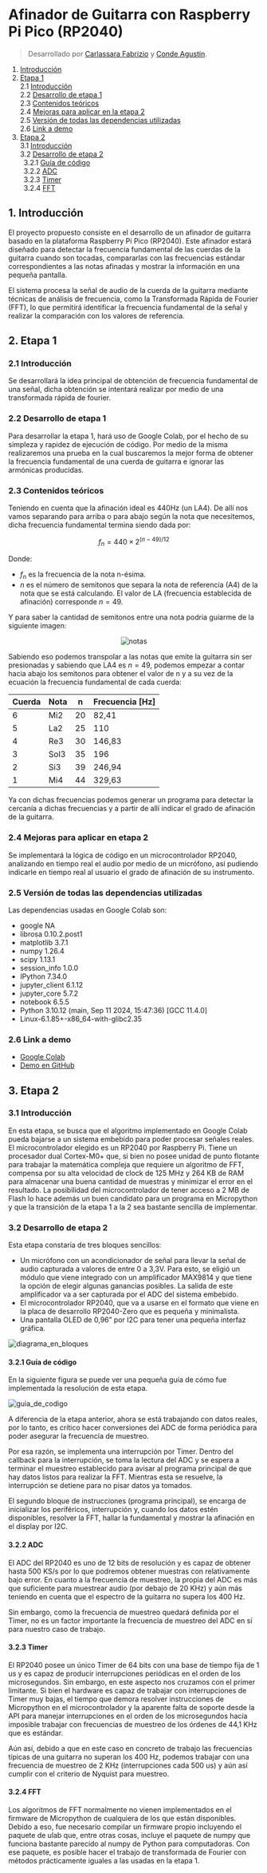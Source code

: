 # Afinador de Guitarra con Raspberry Pi Pico (RP2040)

> Desarrollado por [Carlassara Fabrizio](https://github.com/carlassaraf) y [Conde Agustín](https://github.com/aguscondeBBVA).

1. [Introducción](#1-introducción)
2. [Etapa 1](#2-etapa-1)<br>
    2.1 [Introducción](#21-introducción)<br>
    2.2 [Desarrollo de etapa 1](#22-desarrollo-de-etapa-1)<br>
    2.3 [Contenidos teóricos](#23-contenidos-teóricos)<br>
    2.4 [Mejoras para aplicar en la etapa 2](#24-mejoras-para-aplicar-en-etapa-2)<br>
    2.5 [Versión de todas las dependencias utilizadas](#25-versión-de-todas-las-dependencias-utilizadas)<br>
    2.6 [Link a demo](#26-link-a-demo)<br>
3. [Etapa 2](#3-etapa-2)<br>
    3.1 [Introducción](#31-introducción)<br>
    3.2 [Desarrollo de etapa 2](#32-desarrollo-de-etapa-2)<br>
        &ensp;3.2.1 [Guía de código](#321-guía-de-código)<br>
        &ensp;3.2.2 [ADC](#322-adc)<br>
        &ensp;3.2.3 [Timer](#323-timer)<br>
        &ensp;3.2.4 [FFT](#324-fft)<br>

## 1. Introducción

El proyecto propuesto consiste en el desarrollo de un afinador de guitarra basado en la plataforma Raspberry Pi Pico (RP2040). Este afinador estará diseñado para detectar la frecuencia fundamental de las cuerdas de la guitarra cuando son tocadas, compararlas con las frecuencias estándar correspondientes a las notas afinadas y mostrar la información en una pequeña pantalla.

El sistema procesa la señal de audio de la cuerda de la guitarra mediante técnicas de análisis de frecuencia, como la Transformada Rápida de Fourier (FFT), lo que permitirá identificar la frecuencia fundamental de la señal y realizar la comparación con los valores de referencia.

## 2. Etapa 1

### 2.1 Introducción

Se desarrollará la idea principal de obtención de frecuencia fundamental de una señal, dicha obtención se intentará realizar por medio de una transformada rápida de fourier.

### 2.2 Desarrollo de etapa 1

Para desarrollar la etapa 1, hará uso de Google Colab, por el hecho de su simpleza y rapidez de ejecución de código. Por medio de la misma realizaremos una prueba en la cual buscaremos la mejor forma de obtener la frecuencia fundamental de una cuerda de guitarra e ignorar las armónicas producidas.

### 2.3 Contenidos teóricos

Teniendo en cuenta que la afinación ideal es 440Hz (un LA4). De allí nos vamos separando para arriba o para abajo según la nota que necesitemos, dicha frecuencia fundamental termina siendo dada por:

<center>

$$
f_n = 440 \times 2^{(n-49)/12}
$$

</center>

Donde:

* $f_n$ es la frecuencia de la nota n-ésima.
* $n$ es el número de semitonos que separa la nota de referencia (A4) de la nota que se está calculando. El valor de LA (frecuencia establecida de afinación) corresponde $n = 49$.

Y para saber la cantidad de semitonos entre una nota podria guiarme de la siguiente imagen:

<div align="center">

![notas](images/notas.png)

</div>

Sabiendo eso podemos transpolar a las notas que emite la guitarra sin ser presionadas y sabiendo que LA4 es $n = 49$, podemos empezar a contar hacia abajo los semitonos para obtener el valor de n y a su vez de la ecuación la frecuencia fundamental de cada cuerda:

<center>

| Cuerda | Nota | n | Frecuencia [Hz] |
| --- | --- | --- | --- |
| 6 | Mi2 | 20 | 82,41 |
| 5 | La2 | 25 | 110 |
| 4 | Re3 | 30 | 146,83 |
| 3 | Sol3 | 35 | 196 |
| 2 | Si3 | 39 | 246,94 |
| 1 | Mi4 | 44 | 329,63 |

</center>

Ya con dichas frecuencias podemos generar un programa para detectar la cercanía a dichas frecuencias y a partir de allí indicar el grado de afinación de la guitarra.

### 2.4 Mejoras para aplicar en etapa 2

Se implementará la lógica de código en un microcontrolador RP2040, analizando en tiempo real el audio por medio de un micrófono, así pudiendo indicarle en tiempo real al usuario el grado de afinación de su instrumento.

### 2.5 Versión de todas las dependencias utilizadas

Las dependencias usadas en Google Colab son:

* google NA
* librosa 0.10.2.post1
* matplotlib 3.7.1
* numpy 1.26.4
* scipy 1.13.1
* session_info 1.0.0
* IPython 7.34.0
* jupyter_client 6.1.12
* jupyter_core 5.7.2
* notebook 6.5.5
* Python 3.10.12 (main, Sep 11 2024, 15:47:36) [GCC 11.4.0]
* Linux-6.1.85+-x86_64-with-glibc2.35

### 2.6 Link a demo

* [Google Colab](https://colab.research.google.com/drive/1VPid9wHf0V199YetYvphKKMsmZwi2430?authuser=0#scrollTo=sRPn-5YaUFtj)
* [Demo en GitHub]()

## 3. Etapa 2

### 3.1 Introducción

En esta etapa, se busca que el algoritmo implementado en Google Colab pueda bajarse a un sistema embebido para poder procesar señales reales. El microcontrolador elegido es un RP2040 por Raspberry Pi. Tiene un procesador dual Cortex-M0+ que, si bien no posee unidad de punto flotante para trabajar la matemática compleja que requiere un algoritmo de FFT, compensa por su alta velocidad de clock de 125 MHz y 264 KB de RAM para almacenar una buena cantidad de muestras y minimizar el error en el resultado. La posibilidad del microcontrolador de tener acceso a 2 MB de Flash lo hace además un buen candidato para un programa en Micropython y que la transición de la etapa 1 a la 2 sea bastante sencilla de implementar.

### 3.2 Desarrollo de etapa 2

Esta etapa constaría de tres bloques sencillos:

* Un micrófono con un acondicionador de señal para llevar la señal de audio capturada a valores de entre 0 a 3,3V. Para esto, se eligió un módulo que viene integrado con un amplificador MAX9814 y que tiene la opción de elegir algunas ganancias posibles. La salida de este amplificador va a ser capturada por el ADC del sistema embebido.
* El microcontrolador RP2040, que va a usarse en el formato que viene en la placa de desarrollo RP2040-Zero que es pequeña y minimalista.
* Una pantalla OLED de 0,96” por I2C para tener una pequeña interfaz gráfica.

![diagrama_en_bloques](images/etapa2_bloques.png)

#### 3.2.1 Guía de código

En la siguiente figura se puede ver una pequeña guía de cómo fue implementada la resolución de esta etapa.

![guia_de_codigo](images/etapa2_codigo.png)

A diferencia de la etapa anterior, ahora se está trabajando con datos reales, por lo tanto, es crítico hacer conversiones del ADC de forma periódica para poder asegurar la frecuencia de muestreo.

Por esa razón, se implementa una interrupción por Timer. Dentro del callback para la interrupción, se toma la lectura del ADC y se espera a terminar el muestreo establecido para avisar al programa principal de que hay datos listos para realizar la FFT. Mientras esta se resuelve, la interrupción se detiene para no pisar datos ya tomados.

El segundo bloque de instrucciones (programa principal), se encarga de inicializar los periféricos, interrupción y, cuando los datos estén disponibles, resolver la FFT, hallar la fundamental y mostrar la afinación en el display por I2C.

#### 3.2.2 ADC

El ADC del RP2040 es uno de 12 bits de resolución y es capaz de obtener hasta 500 KS/s por lo que podremos obtener muestras con relativamente bajo error. En cuanto a la frecuencia de muestreo, la propia del ADC es más que suficiente para muestrear audio (por debajo de 20 KHz) y aún más teniendo en cuenta que el espectro de la guitarra no supera los 400 Hz.

Sin embargo, como la frecuencia de muestreo quedará definida por el Timer, no es un factor importante la frecuencia de muestreo del ADC en sí para nuestro caso de trabajo.

#### 3.2.3 Timer

El RP2040 posee un único Timer de 64 bits con una base de tiempo fija de 1 us y es capaz de producir interrupciones periódicas en el orden de los microsegundos. Sin embargo, en este aspecto nos cruzamos con el primer limitante. Si bien el hardware es capaz de trabajar con interrupciones de Timer muy bajas, el tiempo que demora resolver instrucciones de Micropython en el microcontrolador y la aparente falta de soporte desde la API para manejar interrupciones en el orden de los microsegundos hacía imposible trabajar con frecuencias de muestreo de los órdenes de 44,1 KHz que es estándar.

Aún así, debido a que en este caso en concreto de trabajo las frecuencias típicas de una guitarra no superan los 400 Hz, podemos trabajar con una frecuencia de muestreo de 2 KHz (interrupciones cada 500 us) y aún así cumplir con el criterio de Nyquist para muestreo.

#### 3.2.4 FFT

Los algoritmos de FFT normalmente no vienen implementados en el firmware de Micropython de cualquiera de los que están disponibles. Debido a eso, fue necesario compilar un firmware propio incluyendo el paquete de ulab que, entre otras cosas, incluye el paquete de numpy que funciona bastante parecido al numpy de Python para computadoras. Con ese paquete, es posible hacer el trabajo de transformada de Fourier con métodos prácticamente iguales a las usadas en la etapa 1.

